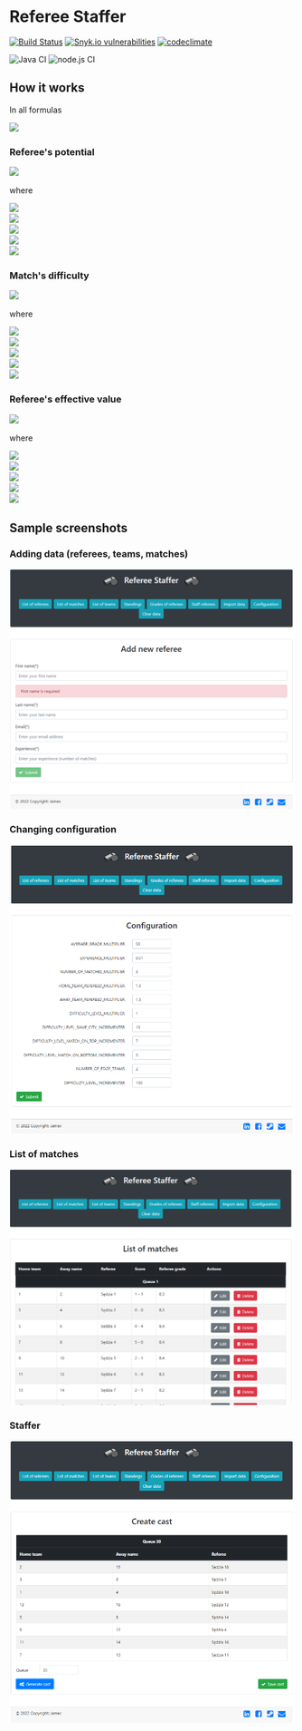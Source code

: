 # Referee Staffer

[![Build Status](https://travis-ci.com/UnLow1/Referee-Staffer.svg?branch=master)](https://travis-ci.com/UnLow1/Referee-Staffer)
[![Snyk.io vulnerabilities](https://snyk.io/test/github/UnLow1/Referee-Staffer/badge.svg)](https://app.snyk.io/org/unlow1/projects)
[![codeclimate](https://codeclimate.com/github/UnLow1/Referee-Staffer/badges/gpa.svg)](https://codeclimate.com/github/UnLow1/Referee-Staffer)

![Java CI](https://github.com/UnLow1/Referee-Staffer/workflows/Java%20CI%20with%20Maven/badge.svg)
![node.js CI](https://github.com/UnLow1/Referee-Staffer/workflows/Node.js%20CI/badge.svg)

## How it works

In all formulas

<img src="https://latex.codecogs.com/svg.latex?\alpha,\beta,\gamma,\delta,\epsilon-constants" />

### Referee's potential

<img src="https://latex.codecogs.com/svg.latex?P_{i}^{q}=\alpha\frac{\sum_{j=1}^{n_{i}}G_{i}^{j}}{n_{i}}+\beta%20E_{i}^{q-1}" />

where

<img src="https://latex.codecogs.com/svg.latex?0<={n_i}<q"/><br>
<img src="https://latex.codecogs.com/svg.latex?P_{i}^{q}\text{%20-%20potential%20of%20referee%20$i$%20in%20queue%20$q$}" /><br>
<img src="https://latex.codecogs.com/svg.latex?n_{i}\text{%20-%20number%20of%20grades%20from%20observers%20received%20by%20referee%20$i$}" /><br>
<img src="https://latex.codecogs.com/svg.latex?G_{i}^{j}\text{%20-%20grade%20$j$%20of%20referee%20$i$}" /><br>
<img src="https://latex.codecogs.com/svg.latex?E_{i}^{q-1}\text{%20-%20number%20of%20all%20matches%20refereed%20by%20referee%20$i$%20until%20queue%20$q-1$}" />

### Match's difficulty

[//]: # (TODO is alpha needed?)
<img src="https://latex.codecogs.com/svg.latex?D_{i}^{q}=\alpha(\beta-|P_{i}^{q-1}|)+\gamma%20C_{i}+\delta%20T_{i}^{q-1}+\epsilon%20L_{i}^{q-1}" />

where

<img src="https://latex.codecogs.com/svg.latex?D_{i}^{q}\text{%20-%20difficulty%20of%20match%20$i$%20in%20queue%20$q$}" /><br>
<img src="https://latex.codecogs.com/svg.latex?P_{i}^{q-1}\text{%20-%20points%20difference%20between%20teams%20in%20match%20$i$%20after%20queue%20$q-1$}" /><br>
<img src="https://latex.codecogs.com/svg.image?C_i=\left\{\begin{matrix}1&\text{teams%20in%20match%20$i$%20are%20from%20the%20same%20city}\\0&\text{in%20other%20case}\end{matrix}\right." /><br>
<img src="https://latex.codecogs.com/svg.image?T_{i}^{q-1}=\left\{\begin{matrix}1&\text{teams%20in%20match%20$i$%20are%20in%20the%20top%203%20in%20standings%20after%20queue%20$q-1$}\\0&\text{in%20other%20case}\end{matrix}\right." /><br>
<img src="https://latex.codecogs.com/svg.image?L_{i}^{q-1}=\left\{\begin{matrix}1&\text{teams%20in%20match%20$i$%20are%20in%20the%20last%203%20in%20standings%20after%20queue%20$q-1$}\\0&\text{in%20other%20case}\end{matrix}\right." />

### Referee's effective value

[//]: # (TODO maybe sum H and G and get rid off one constant)
<img src="https://latex.codecogs.com/svg.image?E_{i}^{q}=P_{i}^{q}-\alpha%20C_{i}^{q-1}-\beta H_{i}^{q-1}-\gamma%20G_{i}^{q-1}" />

where

<img src="https://latex.codecogs.com/svg.image?E_{i}^{q}\text{%20-%20effective%20value%20of%20referee%20$i$%20in%20queue%20$q$}" /><br>
<img src="https://latex.codecogs.com/svg.image?P_{i}^{q}\text{%20-%20potential%20of%20referee%20$i$%20in%20queue%20$q$}" /><br>
<img src="https://latex.codecogs.com/svg.image?C_{i}^{q-1}\text{%20-%20number%20of%20matches%20refereed%20by%20referee%20$i$%20until%20queue%20$q-1$}" /><br>
<img src="https://latex.codecogs.com/svg.image?H_{i}^{q-1}\text{%20-%20number%20of%20home%20team%20matches%20to%20be%20refereed%20by%20referee%20$i$%20until%20queue%20$q-1$}" /><br>
<img src="https://latex.codecogs.com/svg.image?G_{i}^{q-1}\text{%20-%20number%20of%20guest%20team%20matches%20to%20be%20refereed%20by%20referee%20$i$%20until%20queue%20$q-1$}" />

## Sample screenshots

### Adding data (referees, teams, matches)

![](data/screenshots/addReferee.png)

### Changing configuration

![](data/screenshots/configuration.png)

### List of matches

![](data/screenshots/listOfMatches.png)

### Staffer

![](data/screenshots/staffer.png)